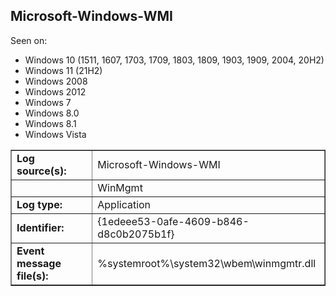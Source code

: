 ## Microsoft-Windows-WMI

Seen on:
* Windows 10 (1511, 1607, 1703, 1709, 1803, 1809, 1903, 1909, 2004, 20H2)
* Windows 11 (21H2)
* Windows 2008
* Windows 2012
* Windows 7
* Windows 8.0
* Windows 8.1
* Windows Vista

<table border="1" class="docutils">
  <tbody>
    <tr>
      <td><b>Log source(s):</b></td>
      <td>Microsoft-Windows-WMI</td>
    </tr>
    <tr>
      <td>&nbsp;</td>
      <td>WinMgmt</td>
    </tr>
    <tr>
      <td><b>Log type:</b></td>
      <td>Application</td>
    </tr>
    <tr>
      <td><b>Identifier:</b></td>
      <td>{1edeee53-0afe-4609-b846-d8c0b2075b1f}</td>
    </tr>
    <tr>
      <td><b>Event message file(s):</b></td>
      <td>%systemroot%\system32\wbem\winmgmtr.dll</td>
    </tr>
  </tbody>
</table>

&nbsp;

